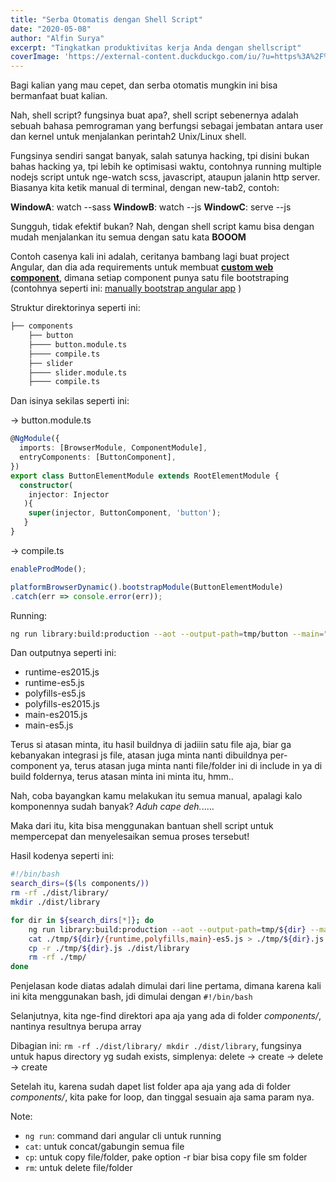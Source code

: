 ```yaml
---
title: "Serba Otomatis dengan Shell Script"
date: "2020-05-08"
author: "Alfin Surya"
excerpt: "Tingkatkan produktivitas kerja Anda dengan shellscript"
coverImage: 'https://external-content.duckduckgo.com/iu/?u=https%3A%2F%2Fi.ytimg.com%2Fvi%2F1Z4aXa0t4r8%2Fmaxresdefault.jpg&f=1&nofb=1'
---
```


Bagi kalian yang mau cepet, dan serba otomatis mungkin ini bisa bermanfaat buat kalian. 

Nah, shell script?  fungsinya buat apa?, shell script sebenernya adalah sebuah bahasa pemrograman yang berfungsi sebagai jembatan antara user dan kernel untuk menjalankan perintah2 Unix/Linux shell.

Fungsinya sendiri sangat banyak, salah satunya hacking, tpi disini bukan bahas hacking ya, tpi lebih ke optimisasi waktu, contohnya running multiple nodejs script untuk nge-watch scss, javascript, ataupun jalanin http server. Biasanya kita ketik manual di terminal, dengan new-tab2, contoh:

**WindowA**: watch --sass
**WindowB**: watch --js
**WindowC**: serve --js

Sungguh, tidak efektif bukan? Nah, dengan shell script kamu bisa dengan mudah menjalankan itu semua dengan satu kata **BOOOM**

Contoh casenya kali ini adalah, ceritanya bambang lagi buat project Angular, dan dia ada requirements untuk membuat [**custom web component**](https://angular.io/guide/elements), dimana setiap component punya satu file bootstraping (contohnya seperti ini: [manually bootstrap angular app](https://medium.com/angular-in-depth/how-to-manually-bootstrap-an-angular-application-9a36ccf86429) )

Struktur direktorinya seperti ini:

```sh
├── components
    ├── button                   
    ├──── button.module.ts
    ├──── compile.ts                     
    ├── slider                   
    ├──── slider.module.ts
    ├──── compile.ts  
```

Dan isinya sekilas seperti ini:

-> button.module.ts
```ts
@NgModule({
  imports: [BrowserModule, ComponentModule],
  entryComponents: [ButtonComponent],
})
export class ButtonElementModule extends RootElementModule {
  constructor(
    injector: Injector
   ){
    super(injector, ButtonComponent, 'button');
   }
}
```
-> compile.ts
```ts
enableProdMode();

platformBrowserDynamic().bootstrapModule(ButtonElementModule)
.catch(err => console.error(err));
```

Running: 
```sh
ng run library:build:production --aot --output-path=tmp/button --main="components/button/compile.ts"
```

Dan outputnya seperti ini:
- runtime-es2015.js
- runtime-es5.js
- polyfills-es5.js
- polyfills-es2015.js
- main-es2015.js
- main-es5.js

Terus si atasan minta, itu hasil buildnya di jadiiin satu file aja, biar ga kebanyakan integrasi js file, atasan juga minta nanti dibuildnya per-component ya, terus atasan juga minta nanti file/folder ini di include in ya di build foldernya, terus atasan minta ini minta itu, hmm..

Nah, coba bayangkan kamu melakukan itu semua manual, apalagi kalo komponennya sudah banyak? *Aduh cape deh.*.....

 Maka dari itu, kita bisa menggunakan bantuan shell script untuk mempercepat dan menyelesaikan semua proses tersebut! 

Hasil kodenya seperti ini:
```sh
#!/bin/bash
search_dirs=($(ls components/))
rm -rf ./dist/library/
mkdir ./dist/library

for dir in ${search_dirs[*]}; do
    ng run library:build:production --aot --output-path=tmp/${dir} --main="components/${dir}/compile.ts"
    cat ./tmp/${dir}/{runtime,polyfills,main}-es5.js > ./tmp/${dir}.js
    cp -r ./tmp/${dir}.js ./dist/library
    rm -rf ./tmp/
done
```

Penjelasan kode diatas adalah dimulai dari line pertama, dimana karena kali ini kita menggunakan bash, jdi dimulai dengan `#!/bin/bash`

Selanjutnya, kita nge-find direktori apa aja yang ada di folder *components/*, nantinya resultnya berupa array

Dibagian ini:
`rm -rf ./dist/library/ mkdir ./dist/library`, fungsinya untuk hapus directory yg sudah exists, simplenya: delete -> create -> delete -> create

Setelah itu, karena sudah dapet list folder apa aja yang ada di folder *components/*, kita pake for loop, dan tinggal sesuain aja sama param nya.

Note:
-  `ng run`: command dari angular cli untuk running
-  `cat`: untuk concat/gabungin semua file
- `cp`: untuk copy file/folder, pake option -r biar bisa copy file sm folder
-  `rm`: untuk delete file/folder